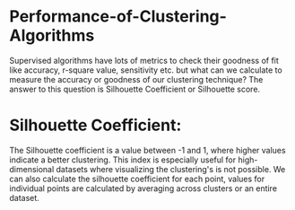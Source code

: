 # Performance-of-Clustering-Algorithms
Supervised algorithms have lots of metrics to check their goodness of fit like accuracy, r-square value, sensitivity etc. but what can we calculate to measure the accuracy or goodness of our clustering technique? The answer to this question is Silhouette Coefficient or Silhouette score.
# Silhouette Coefficient:
The Silhouette coefficient is a value between -1 and 1, where higher values indicate a better clustering. This index is especially useful for high-dimensional datasets where visualizing the clustering's is not possible. We can also calculate the silhouette coefficient for each point, values for individual points are calculated by averaging across clusters or an entire dataset.
